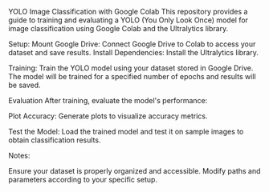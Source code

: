 YOLO Image Classification with Google Colab
This repository provides a guide to training and evaluating a YOLO (You Only Look Once) model for image classification using Google Colab and the Ultralytics library.


Setup:
Mount Google Drive: Connect Google Drive to Colab to access your dataset and save results.
Install Dependencies: Install the Ultralytics library.


Training:
Train the YOLO model using your dataset stored in Google Drive. The model will be trained for a specified number of epochs and results will be saved.


Evaluation
After training, evaluate the model's performance:


Plot Accuracy: Generate plots to visualize accuracy metrics.


Test the Model: Load the trained model and test it on sample images to obtain classification results.


Notes:


Ensure your dataset is properly organized and accessible.
Modify paths and parameters according to your specific setup.
